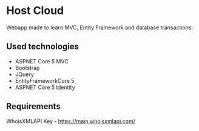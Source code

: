 # Host Cloud
Webapp made to learn MVC, Entity Framework and database transactions.

## Used technologies
- ASPNET Core 5 MVC
- Bootstrap
- JQuery
- EntityFrameworkCore 5
- ASPNET Core 5 Identity

## Requirements
WhoisXMLAPI Key - https://main.whoisxmlapi.com/
